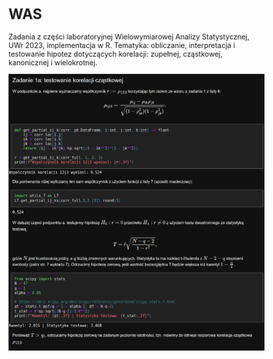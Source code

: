 # WAS
Zadania z części laboratoryjnej Wielowymiarowej Analizy Statystycznej, UWr 2023, implementacja w R. Tematyka: 
obliczanie, interpretacja i testowanie hipotez dotyczących korelacji: zupełnej, cząstkowej, kanonicznej i wielokrotnej.

![przykladowe_zadanie_WAS](https://github.com/mkonopacka/WAS/blob/main/WAS_example.png)
